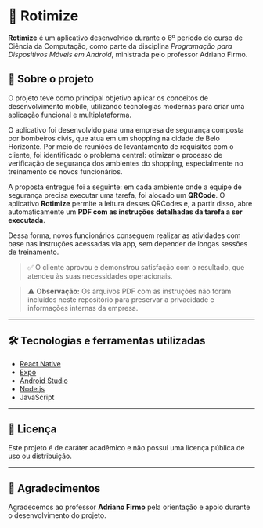 # 📱 Rotimize

**Rotimize** é um aplicativo desenvolvido durante o 6º período do curso de Ciência da Computação, como parte da disciplina *Programação para Dispositivos Móveis em Android*, ministrada pelo professor Adriano Firmo.

## 🧠 Sobre o projeto

O projeto teve como principal objetivo aplicar os conceitos de desenvolvimento mobile, utilizando tecnologias modernas para criar uma aplicação funcional e multiplataforma.

O aplicativo foi desenvolvido para uma empresa de segurança composta por bombeiros civis, que atua em um shopping na cidade de Belo Horizonte. Por meio de reuniões de levantamento de requisitos com o cliente, foi identificado o problema central: otimizar o processo de verificação de segurança dos ambientes do shopping, especialmente no treinamento de novos funcionários.

A proposta entregue foi a seguinte: em cada ambiente onde a equipe de segurança precisa executar uma tarefa, foi alocado um **QRCode**. O aplicativo **Rotimize** permite a leitura desses QRCodes e, a partir disso, abre automaticamente um **PDF com as instruções detalhadas da tarefa a ser executada**.

Dessa forma, novos funcionários conseguem realizar as atividades com base nas instruções acessadas via app, sem depender de longas sessões de treinamento.

> ✅ O cliente aprovou e demonstrou satisfação com o resultado, que atendeu às suas necessidades operacionais.

> ⚠️ **Observação:** Os arquivos PDF com as instruções não foram incluídos neste repositório para preservar a privacidade e informações internas da empresa.

---

## 🛠️ Tecnologias e ferramentas utilizadas

- [React Native](https://reactnative.dev/)
- [Expo](https://expo.dev/)
- [Android Studio](https://developer.android.com/studio)
- [Node.js](https://nodejs.org/)
- JavaScript


---

## 📄 Licença

Este projeto é de caráter acadêmico e não possui uma licença pública de uso ou distribuição.

---

## 🤝 Agradecimentos

Agradecemos ao professor **Adriano Firmo** pela orientação e apoio durante o desenvolvimento do projeto.

